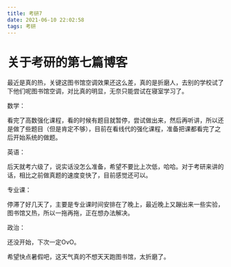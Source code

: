 ```yaml
---
title: 考研7
date: 2021-06-10 22:02:58
tags: 考研
---
```


# 关于考研的第七篇博客

最近是真的热，关键这图书馆空调效果还这么差，真的是折磨人，去别的学校试了下他们呢图书馆空调，对比真的明显，无奈只能尝试在寝室学习了。

数学：

看完了高数强化课程，看的时候有题目就暂停，尝试做出来，然后再听讲，所以还是做了些题目（但是肯定不够），目前在看线代的强化课程，准备把课都看完了之后开始系统的做题。

英语：

后天就考六级了，说实话没怎么准备，希望不要比上次低，哈哈。对于考研来讲的话，相比之前做真题的速度变快了，目前感觉还可以。

专业课：

停滞了好几天了，主要是专业课时间安排在了晚上，最近晚上又蹦出来一些实验，图书馆又热，所以一拖再拖，正在想办法解决。

政治：

还没开始，下次一定OvO。

希望快点暑假吧，这天气真的不想天天跑图书馆，太折磨了。